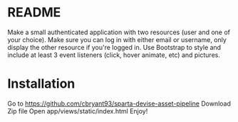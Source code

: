# README

Make a small authenticated application with two resources (user and one of your choice). Make sure you can log in with either email or username, only display the other resource if you're logged in. Use Bootstrap to style and include at least 3 event listeners (click, hover animate, etc) and pictures.

# Installation

Go to https://github.com/cbryant93/sparta-devise-asset-pipeline
Download Zip file
Open app/views/static/index.html
Enjoy!
